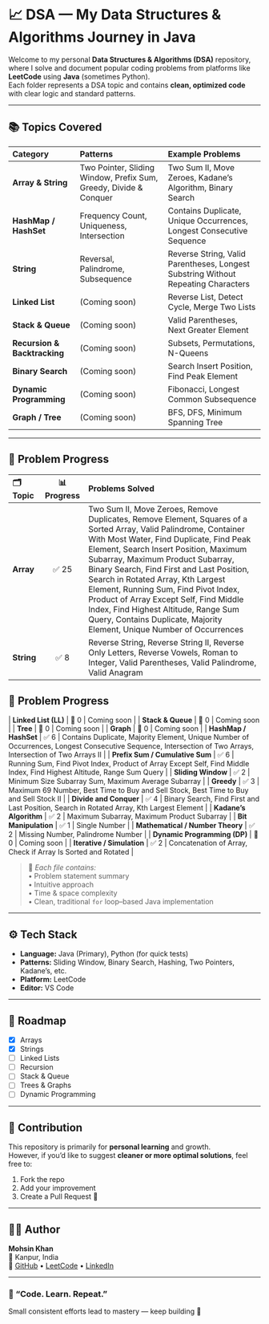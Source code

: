 # 📈 DSA — My Data Structures & Algorithms Journey in Java  

Welcome to my personal **Data Structures & Algorithms (DSA)** repository, where I solve and document popular coding problems from platforms like **LeetCode** using **Java** (sometimes Python).  
Each folder represents a DSA topic and contains **clean, optimized code** with clear logic and standard patterns.

---

## 📚 Topics Covered

| Category | Patterns | Example Problems |
|:----------|:----------|:-----------------|
| **Array & String** | Two Pointer, Sliding Window, Prefix Sum, Greedy, Divide & Conquer | Two Sum II, Move Zeroes, Kadane’s Algorithm, Binary Search |
| **HashMap / HashSet** | Frequency Count, Uniqueness, Intersection | Contains Duplicate, Unique Occurrences, Longest Consecutive Sequence |
| **String** | Reversal, Palindrome, Subsequence | Reverse String, Valid Parentheses, Longest Substring Without Repeating Characters |
| **Linked List** | (Coming soon) | Reverse List, Detect Cycle, Merge Two Lists |
| **Stack & Queue** | (Coming soon) | Valid Parentheses, Next Greater Element |
| **Recursion & Backtracking** | (Coming soon) | Subsets, Permutations, N-Queens |
| **Binary Search** | (Coming soon) | Search Insert Position, Find Peak Element |
| **Dynamic Programming** | (Coming soon) | Fibonacci, Longest Common Subsequence |
| **Graph / Tree** | (Coming soon) | BFS, DFS, Minimum Spanning Tree |

---

## 🧩 Problem Progress

| 🗂️ Topic | 📊 Progress |  Problems Solved |
|:----------|:-----------:|:-----------------|
| **Array** | ✅ 25 | Two Sum II, Move Zeroes, Remove Duplicates, Remove Element, Squares of a Sorted Array, Valid Palindrome, Container With Most Water, Find Duplicate, Find Peak Element, Search Insert Position, Maximum Subarray, Maximum Product Subarray, Binary Search, Find First and Last Position, Search in Rotated Array, Kth Largest Element, Running Sum, Find Pivot Index, Product of Array Except Self, Find Middle Index, Find Highest Altitude, Range Sum Query, Contains Duplicate, Majority Element, Unique Number of Occurrences |
| **String** | ✅ 8 | Reverse String, Reverse String II, Reverse Only Letters, Reverse Vowels, Roman to Integer, Valid Parentheses, Valid Palindrome,  Valid Anagram|
## 🧩 Problem Progress
| **Linked List (LL)** | 🚧 0 | Coming soon |
| **Stack & Queue** | 🚧 0 | Coming soon |
| **Tree** | 🚧 0 | Coming soon |
| **Graph** | 🚧 0 | Coming soon |
| **HashMap / HashSet** | ✅ 6 | Contains Duplicate, Majority Element, Unique Number of Occurrences, Longest Consecutive Sequence, Intersection of Two Arrays, Intersection of Two Arrays II |
| **Prefix Sum / Cumulative Sum** | ✅ 6 | Running Sum, Find Pivot Index, Product of Array Except Self, Find Middle Index, Find Highest Altitude, Range Sum Query |
| **Sliding Window** | ✅ 2 | Minimum Size Subarray Sum, Maximum Average Subarray |
| **Greedy** | ✅ 3 | Maximum 69 Number, Best Time to Buy and Sell Stock, Best Time to Buy and Sell Stock II |
| **Divide and Conquer** | ✅ 4 | Binary Search, Find First and Last Position, Search in Rotated Array, Kth Largest Element |
| **Kadane’s Algorithm** | ✅ 2 | Maximum Subarray, Maximum Product Subarray |
| **Bit Manipulation** | ✅ 1 | Single Number |
| **Mathematical / Number Theory** | ✅ 2 | Missing Number, Palindrome Number |
| **Dynamic Programming (DP)** | 🚧 0 | Coming soon |
| **Iterative / Simulation** | ✅ 2 | Concatenation of Array, Check if Array Is Sorted and Rotated |


> 🧠 *Each file contains:*  
> • Problem statement summary  
> • Intuitive approach  
> • Time & space complexity  
> • Clean, traditional `for` loop–based Java implementation  

---

## ⚙️ Tech Stack

- **Language:** Java (Primary), Python (for quick tests)  
- **Patterns:** Sliding Window, Binary Search, Hashing, Two Pointers, Kadane’s, etc.  
- **Platform:** LeetCode  
- **Editor:** VS Code  

---

## 🚀 Roadmap

- [x] Arrays  
- [x] Strings  
- [ ] Linked Lists  
- [ ] Recursion  
- [ ] Stack & Queue  
- [ ] Trees & Graphs  
- [ ] Dynamic Programming  

---

## 💬 Contribution

This repository is primarily for **personal learning** and growth.  
However, if you’d like to suggest **cleaner or more optimal solutions**, feel free to:
1. Fork the repo  
2. Add your improvement  
3. Create a Pull Request 🚀  

---

## 👨‍💻 Author

**Mohsin Khan**  
📍 Kanpur, India  
🔗 [GitHub](https://github.com/mohsinkhan85090) • [LeetCode](https://leetcode.com/u/mohsin85090) • [LinkedIn](https://linkedin.com/in/mohsin-khan-aiml)

---

### 🧠 “Code. Learn. Repeat.”  
Small consistent efforts lead to mastery — keep building 💪
